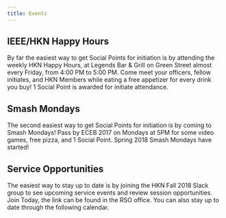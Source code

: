 ```yaml
---
title: Events
---
```

IEEE/HKN Happy Hours
---
By far the easiest way to get Social Points for initiation is by attending the weekly HKN Happy Hours, at Legends Bar & Grill on Green Street almost every Friday, from 4:00 PM to 5:00 PM. Come meet your officers, fellow initiates, and HKN Members while eating a free appetizer for every drink you buy! 1 Social Point is awarded for initiate attendance.

Smash Mondays
---
The second easiest way to get Social Points for initiation is by coming to Smash Mondays! Pass by ECEB 2017 on Mondays at 5PM for some video games, free pizza, and 1 Social Point. Spring 2018 Smash Mondays have started!

Service Opportunities
---
The easiest way to stay up to date is by joining the HKN Fall 2018 Slack group to see upcoming service events and review session opportunities. Join Today, the link can be found in the RSO office. You can also stay up to date through the following calendar.

